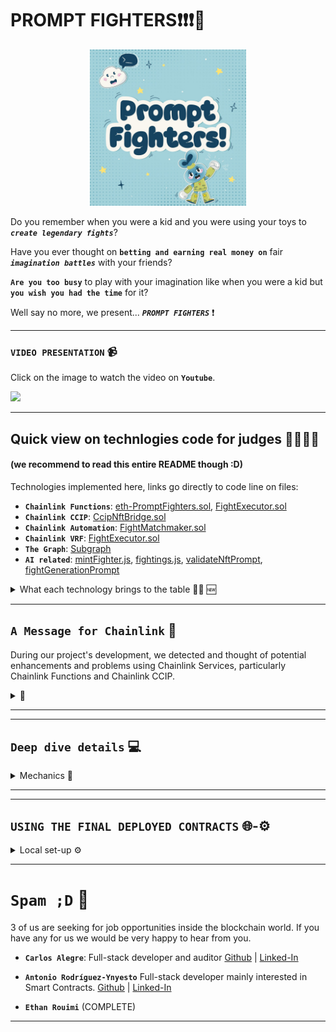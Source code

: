 # PROMPT FIGHTERS❗❗❗🤯

<p align="center">
  <img src="./repo-images/game-images/logoImage.jpg" width="250" alt="PromptFightersLogo">
</p>

Do you remember when you were a kid and you were using your toys to **_`create legendary fights`_**?

Have you ever thought on **`betting and earning real money on`** fair **_`imagination battles`_** with your friends?

**`Are you too busy`** to play with your imagination like when you were a kid but **`you wish you had the time`** for it?

Well say no more, we present... **_`PROMPT FIGHTERS`_** ❗

---

### `VIDEO PRESENTATION` 📹

Click on the image to watch the video on **`Youtube`**.

<a href="https://www.youtube.com/watch?v=NpHMpbXRhPA" target="_blank"><img src="https://img.youtube.com/vi/NpHMpbXRhPA/maxresdefault.jpg" width="400"></a>

---

## Quick view on technlogies code for judges 🧑‍⚖️👩‍⚖️

#### (we recommend to read this entire README though :D)

Technologies implemented here, links go directly to code line on files:

- **`Chainlink Functions`**: [eth-PromptFighters.sol](./src/backend/contracts/nft-contracts/eth-PromptFightersNft.sol#L181), [FightExecutor.sol](./src/backend/contracts/fight-contracts/FightExecutor.sol#L114)
- **`Chainlink CCIP`**: [CcipNftBridge.sol](./src/backend/contracts/CcipNftBridge.sol#L97)
- **`Chainlink Automation`**: [FightMatchmaker.sol](./src/backend/contracts/fight-contracts/FightMatchmaker.sol#L321)
- **`Chainlink VRF`**: [FightExecutor.sol](./src/backend/contracts/fight-contracts/FightExecutor.sol#L161)
- **`The Graph`**: [Subgraph](./src/subgraph/)
- **`AI related`**: [mintFighter.js](./src/backend/script/chainlinkFunctionsScripts/mintFigther.js#L56), [fightings.js](./src/backend/script/chainlinkFunctionsScripts/figthings.js#L43), [validateNftPrompt](./src/prompts/nft-generation.txt), [fightGenerationPrompt](./src/prompts/fight-generation.txt)

<details> <summary> What each technology brings to the table 🧑‍💻 🆕 </summary>

#### Read technical details and see architecture diagrams at [docs](./docs).

#### **_`Tech's Utility`_**

- **Chainlink VRF**: deciding fair winners
- **Chainlink CCIP**: automating process in cheaper chains. (**_Like Avalanche_**)
- **Chainlink Functions**: Calling APIs to generate NFTs and make them fight in amazing scenarios.
- **Chainlink Automation** (up-keeps): Automating the fight process for those who have no time to play but some time in the night to read the amazing fight stories before sleep.
- **OpenAI - APIs**: To generate interesting fight stories and NFT images.
- **The Graph Indexer**: for cheaper, faster matchmaking and events tracking in website.

#### Check the full-stack source code at [src](./src)

</details>

---

## `A Message for Chainlink` 💌

During our project's development, we detected and thought of potential enhancements and problems using Chainlink Services, particularly Chainlink Functions and Chainlink CCIP.

<details> <summary> 💌 </summary>

#### Key Features for Consideration:

1. Library support in Deno files, especially for hashing (notably keccak256) and asymmetric encryption (ECDSA). Additionally, the addition of a library that simplifies the retrieval of logs from previous blocks would have helped a lot in optimizing and scaling the automated matchmaking and fight system while keeping costs low.

   Practical Application:

   - In our project, implementing hashing would enable private, unique NFT prompts. Currently, NFT prompts are public, allowing duplication. Hashing prompts in Function scripts would allow on-chain storage of hashes and off-chain verification of prompt ownership by the DON, improving privacy and reducing NFT creation costs.

2. Allow for longer HTTP-API calls. AIs that generate images or a bit long outputs like stories take more than the current limit of 9s. Thus we had to mock in Funtions a response simulating an actual AI-API call. Regardless of this the code that would be used if this restriction didn't exist is added in the project.

3. A tool for simulating DONs reponses in local with forked Chainlink contracts would be very helpful for easier debugging and testing.
   We don't know if this tool already exists, but we think it would be very useful. Whether an SDK or a UI app on chainlink's website.

#### Challenges and errors encountered:

With **_`CCIP`_**:

1. Difficulty integrating CCIP with `forge`-based projects.
2. Variable clash (`i_router`) when using Functions and CCIP concurrently.
3. Non-virtual `supportsInterface()` function in `CCIPReceiver.sol`, creating inheritance conflicts in contrats that inherit different contracts using the EIP-165. (e.g., [eth-PromptFightersNFT.sol](./src/backend/contracts/nft-contracts/eth-PromptFightersNft.sol#L271)). Also `supportsInterface()` is defined as `pure` and when mixed with other `supportsInterface()`
   functions like ERC721 OpenZeppelin's implementation creates a conflict as OZ's one is `view`.

With **`Automation`**:

1. We have automation coded in our project but it is only working if upkeep is registered via UI. We don't know whats wrong with our registration code everything looks fine. It's a weird error explained in [this file on scripts directory.](./src/backend/script/AutomationIssue.md).

> 📘**Note**ℹ️: The whole team met in the **SmartCon 2023**, thanks for the great event and the chairs! 😄

</details>

---

---

## `Deep dive details` 💻

<details> <summary> Mechanics 📜 </summary>

#### Read the details of all mechanics, future scenarios, and its reason why at [whitepaper](./docs/whitepaper.md).

#### **_`Mechanics Implemented`_**

- **Personalized NFTs** : describe your NFT as you want over a template.
- **NFT creation AI filtered** : so there are no too powerful or copyright infringement prompts.
- **Fight and bet against other NFTs**.
- **Automated Fighting** : send some funds and enjoy the fight automation.

</details>

---

---

## `USING THE FINAL DEPLOYED CONTRACTS` 🌐-⚙️

<details> <summary> Local set-up ⚙️ </summary>

<br/>

1. **Clone the Repository**

```bash
git clone https://github.com/CarlosAlegreUr/ConstellationChainlinkHackathon2023.git
```

2. **Initialize foundry, forge and dependencies**

```bash
cd ./ConstellationChainlinkHackathon2023/src/backend
foundryup
forge init --force --no-commit
forge install --no-commit OpenZeppelin/openzeppelin-contracts@932fddf69a699a9a80fd2396fd1a2ab91cdda123

forge install --no-commit smartcontractkit/chainlink@cdb0c6a6089d3a69dd09a9b0a9fbdd070eaeb442

# Chainlink ccip contracts cant be installed with forge

# Use this to install CCIP contracts in "./src/backend" (you should already be here)

# Just leave everythin empty and press enter
cd lib
npm init
npm install @chainlink/contracts-ccip --save

# Change the name to node_modules_ccip
mv ./node_modules ./node_modules_ccip

# Notice ℹ️ you can remove package.jon and package-lock.json
# if you want.
```

**_The /lib directory should now look like this:_**

<img src="./repo-images/lib-example.png">

<br/>

> **Note ⚠️** Current Chainlink Functions only allows for 9s long HTTP-API calls. Our fight generation requires more than 9s thus we have mocked in the backend a node from a DON executing Chainlink Functions. Functions for NFT validation does work and is implemented interacting with the real DON.

Run the DON mock:

The DON mocker that listens for figths is a scripts
that's found inside next.js project, inside the folder `figthListener`

*First* construct the .env

```bash
cd src/prompt-figthers/figth-listener/

```


Inside this folder you will find an `example.env`

Create an `.env` with the values required

```bash
# create the env file
touch .env

# edit it with the best text editor ever
nvim .env 
```

And now we can run the script
```bash
# root of next.js project
cd ../..

# This requires node
npm run donMock

```



4. **Running the Frontend**

All the backend is ready to so now execute the front-end
locally:

```bash
# cd to the front end directory
cd src/prompt-fighters

yarn install

yarn dev
```

---

## Run Scripts locally to see how all interacts iteratively 🏗️🏛️

Run scripts' instructions in here: [scripts](./src/backend/script).

---

## Run Tests 🤖

Run tests' instructions in here: [tests](./src/backend/test).

---

</details>


---

# `Spam ;D` 📧

3 of us are seeking for job opportunities inside the blockchain world. If you have any for us we would be very happy to hear from you.

- **`Carlos Alegre`**: Full-stack developer and auditor
  [Github](https://github.com/CarlosAlegreUr) | [Linked-In](https://www.linkedin.com/in/carlos-alegre-urquiz%C3%BA-0b19701b3/)

- **`Antonio Rodríguez-Ynyesto`** Full-stack developer mainly interested in Smart Contracts.
  [Github](https://github.com/arynyestos) | [Linked-In](https://www.linkedin.com/in/antonio-maria-rodriguez-ynyesto-sanchez/)

- **`Ethan Rouimi`** (COMPLETE)
  
---
